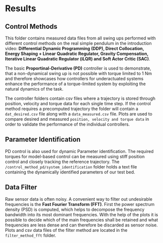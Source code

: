 # Results 

## Control Methods 

This folder contains measured data files from all swing ups performed with different control methods on the real simple pendulum in the introduction video: **Differential Dynamic Programming (DDP), Direct Collocation, Energy Shaping + Linear Quadratic Regulator, Gravity Compensation, Iterative Linear Quadratic Regulator (iLQR) and Soft Actor Critic (SAC)**. 

The basic **Proportinal-Derivative (PD)** controller is used to demonstrate, that a non-dynamical swing up is not possible with torque limited to 1 Nm and therefore showcases how controllers for underactuated systems enhance the performance of a torque-limited system by exploiting the natural dynamics of the task.

The controller folders contain csv files where a trajectory is stored through position, velocity and torque data for each single time step. If the control method requires a precomputed trajectory the folder will contain a `dat_desired.csv` file along with a `data_measured.csv` file. Plots are used to compare desired and measured `position, velocity and torque data` in order to validate the performance of the individual controllers.   

## Parameter Identification

PD control is also used for dynamic Parameter identification. The required torques for model-based control can be measured using stiff position control and closely tracking the reference trajectory. The `/control_method_pd/system_identification` folder holds a text file containing the dynamically identified parameters of our test bed.

## Data Filter

Raw sensor data is often noisy. A convenient way to filter out undesirable frequencies is the **Fast Fourier Transform (FFT)**. First the power spectrum density (PSD) is computed, which helps to decompose the frequency bandwidth into its most dominant frequencies. With the help of the plots it is possible to decide which of the main frequencies shall be retained and what frequencies are less dense and can therefore be discarded as sensor noise. Plots and csv data files of the filter method are located in the `filter_method_fft` folder. 

